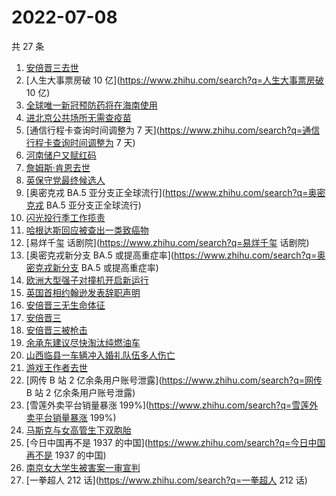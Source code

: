 # 2022-07-08

共 27 条

<!-- BEGIN -->
<!-- 最后更新时间 Fri Jul 08 2022 20:29:42 GMT+0800 (China Standard Time) -->

1. [安倍晋三去世](https://www.zhihu.com/search?q=安倍晋三去世)
1. [人生大事票房破 10 亿](https://www.zhihu.com/search?q=人生大事票房破 10 亿)
1. [全球唯一新冠预防药将在海南使用](https://www.zhihu.com/search?q=全球唯一新冠预防药将在海南使用)
1. [进北京公共场所无需查疫苗](https://www.zhihu.com/search?q=进北京公共场所无需查疫苗)
1. [通信行程卡查询时间调整为 7 天](https://www.zhihu.com/search?q=通信行程卡查询时间调整为 7 天)
1. [河南储户又赋红码](https://www.zhihu.com/search?q=河南储户又赋红码)
1. [詹姆斯·肯恩去世](https://www.zhihu.com/search?q=詹姆斯·肯恩去世)
1. [英保守党最终候选人](https://www.zhihu.com/search?q=英保守党最终候选人)
1. [奥密克戎 BA.5 亚分支正全球流行](https://www.zhihu.com/search?q=奥密克戎 BA.5 亚分支正全球流行)
1. [闪光投行季工作揽责](https://www.zhihu.com/search?q=闪光投行季工作揽责)
1. [哈根达斯回应被查出一类致癌物](https://www.zhihu.com/search?q=哈根达斯回应被查出一类致癌物)
1. [易烊千玺 话剧院](https://www.zhihu.com/search?q=易烊千玺 话剧院)
1. [奥密克戎新分支 BA.5 或提高重症率](https://www.zhihu.com/search?q=奥密克戎新分支 BA.5 或提高重症率)
1. [欧洲大型强子对撞机开启新运行](https://www.zhihu.com/search?q=欧洲大型强子对撞机开启新运行)
1. [英国首相约翰逊发表辞职声明](https://www.zhihu.com/search?q=英国首相约翰逊发表辞职声明)
1. [安倍晋三无生命体征](https://www.zhihu.com/search?q=安倍晋三无生命体征)
1. [安倍晋三](https://www.zhihu.com/search?q=安倍晋三)
1. [安倍晋三被枪击](https://www.zhihu.com/search?q=安倍晋三被枪击)
1. [余承东建议尽快淘汰纯燃油车](https://www.zhihu.com/search?q=余承东建议尽快淘汰纯燃油车)
1. [山西临县一车辆冲入婚礼队伍多人伤亡](https://www.zhihu.com/search?q=山西临县一车辆冲入婚礼队伍多人伤亡)
1. [游戏王作者去世](https://www.zhihu.com/search?q=游戏王作者去世)
1. [网传 B 站 2 亿余条用户账号泄露](https://www.zhihu.com/search?q=网传 B 站 2 亿余条用户账号泄露)
1. [雪莲外卖平台销量暴涨 199%](https://www.zhihu.com/search?q=雪莲外卖平台销量暴涨 199%)
1. [马斯克与女高管生下双胞胎](https://www.zhihu.com/search?q=马斯克与女高管生下双胞胎)
1. [今日中国再不是 1937 的中国](https://www.zhihu.com/search?q=今日中国再不是 1937 的中国)
1. [南京女大学生被害案一审宣判](https://www.zhihu.com/search?q=南京女大学生被害案一审宣判)
1. [一拳超人 212 话](https://www.zhihu.com/search?q=一拳超人 212 话)

<!-- END -->
